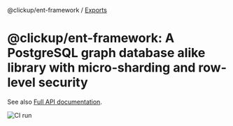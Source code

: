 @clickup/ent-framework / [Exports](modules.md)

# @clickup/ent-framework: A PostgreSQL graph database alike library with micro-sharding and row-level security

See also [Full API documentation](https://github.com/clickup/ent-framework/blob/master/docs/modules.md).

![CI run](https://github.com/clickup/ent-framework/actions/workflows/ci.yml/badge.svg?branch=main)
